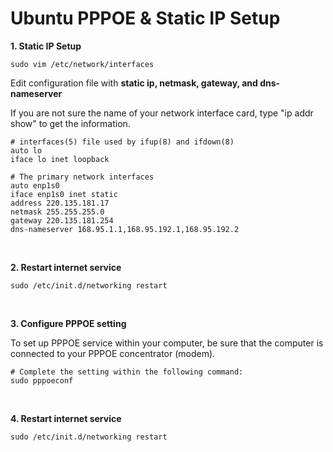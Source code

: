 # Ubuntu PPPOE & Static IP Setup

**1. Static IP Setup**

```shell
sudo vim /etc/network/interfaces
```

Edit configuration file with **static ip, netmask, gateway, and dns-nameserver**

If you are not sure the name of  your network interface card, type "ip addr show" to get the information.

```shell
# interfaces(5) file used by ifup(8) and ifdown(8)
auto lo
iface lo inet loopback

# The primary network interfaces
auto enp1s0
iface enp1s0 inet static
address 220.135.181.17
netmask 255.255.255.0
gateway 220.135.181.254
dns-nameserver 168.95.1.1,168.95.192.1,168.95.192.2
```

<br>

**2. Restart internet service**

```shell
sudo /etc/init.d/networking restart
```

<br>

**3. Configure PPPOE setting**

To set up PPPOE service within your computer, be sure that the computer is connected to your PPPOE concentrator (modem).

```shell
# Complete the setting within the following command:
sudo pppoeconf
```

<br>

**4. Restart internet service**

```shell
sudo /etc/init.d/networking restart
```


